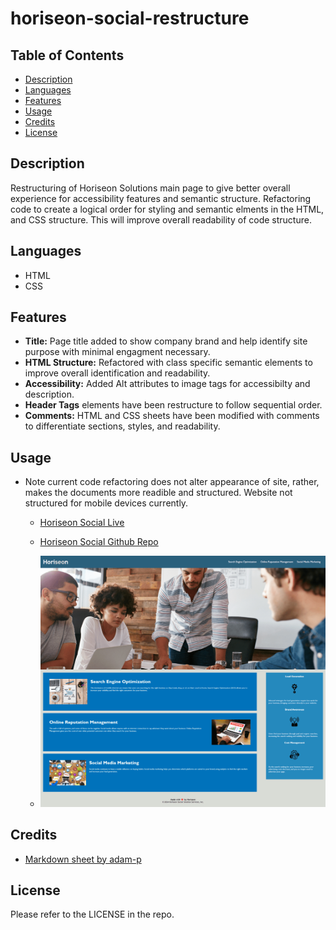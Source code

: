 # horiseon-social-restructure

## Table of Contents

* [Description](#description)
* [Languages](#languages)
* [Features](#features)
* [Usage](#usage)
* [Credits](#credits)
* [License](#license)  


## Description

 Restructuring of Horiseon Solutions main page to give better overall experience for accessibility features and semantic structure. Refactoring code to create a logical order for styling and semantic elments in the HTML, and CSS structure. This will improve overall readability of code structure.

## Languages

* HTML
* CSS

## Features

* **Title:** Page title added to show company brand and help identify site purpose with minimal engagment necessary.
* **HTML Structure:** Refactored with class specific semantic elements to improve overall identification and readability.
* **Accessibility:** Added Alt attributes to image tags for accessibilty and description.
* **Header Tags** elements have been restructure to follow sequential order.
* **Comments:** HTML and CSS sheets have been modified with comments to differentiate sections, styles, and readability.

## Usage

* Note current code refactoring does not alter appearance of site,  rather, makes the documents more readible and structured. Website not structured for mobile devices currently.

    * [Horiseon Social Live](https://ivionsters.github.io/horiseon-social-restructure/)

    * [Horiseon Social Github Repo](https://github.com/IVIonsters/horiseon-social-restructure)

    * ![alttext](/assets/screenshot/finalpng.png)

    
    

## Credits

* [Markdown sheet by adam-p](https://github.com/adam-p/markdown-here/wiki/Markdown-Cheatsheet#emphasis)

## License

Please refer to the LICENSE in the repo.